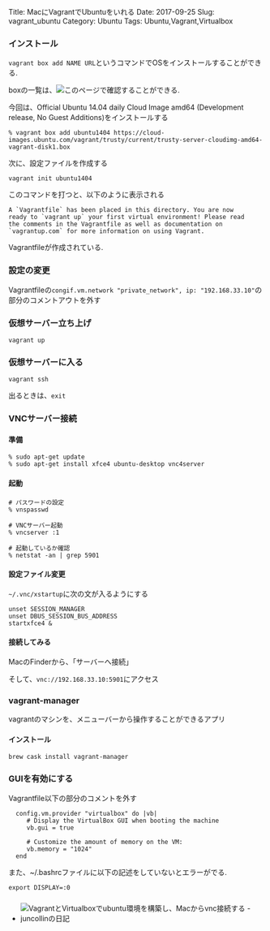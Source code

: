 Title: MacにVagrantでUbuntuをいれる
Date: 2017-09-25
Slug: vagrant_ubuntu
Category: Ubuntu
Tags: Ubuntu,Vagrant,Virtualbox

### インストール

`vagrant box add NAME URL`というコマンドでOSをインストールすることができる.

boxの一覧は、![このページ](http://www.vagrantbox.es/)で確認することができる.

今回は、Official Ubuntu 14.04 daily Cloud Image amd64 (Development release, No Guest Additions)をインストールする

```
% vagrant box add ubuntu1404 https://cloud-images.ubuntu.com/vagrant/trusty/current/trusty-server-cloudimg-amd64-vagrant-disk1.box
```

次に、設定ファイルを作成する

`vagrant init ubuntu1404`

このコマンドを打つと、以下のように表示される

```
A `Vagrantfile` has been placed in this directory. You are now
ready to `vagrant up` your first virtual environment! Please read
the comments in the Vagrantfile as well as documentation on
`vagrantup.com` for more information on using Vagrant.
```

Vagrantfileが作成されている.


### 設定の変更

Vagrantfileの`congif.vm.network "private_network", ip: "192.168.33.10"`の部分のコメントアウトを外す

### 仮想サーバー立ち上げ

`vagrant up`

### 仮想サーバーに入る

`vagrant ssh`

出るときは、`exit`

### VNCサーバー接続

#### 準備
```
% sudo apt-get update
% sudo apt-get install xfce4 ubuntu-desktop vnc4server
```

#### 起動

```
# パスワードの設定
% vnspasswd

# VNCサーバー起動
% vncserver :1

# 起動しているか確認
% netstat -an | grep 5901
```

#### 設定ファイル変更

`~/.vnc/xstartup`に次の文が入るようにする

```
unset SESSION_MANAGER
unset DBUS_SESSION_BUS_ADDRESS
startxfce4 &
```

#### 接続してみる

MacのFinderから、「サーバーへ接続」

そして、`vnc://192.168.33.10:5901`にアクセス

### vagrant-manager

vagrantのマシンを、メニューバーから操作することができるアプリ

#### インストール

`brew cask install vagrant-manager`

### GUIを有効にする

Vagrantfile以下の部分のコメントを外す

```
  config.vm.provider "virtualbox" do |vb|
     # Display the VirtualBox GUI when booting the machine
     vb.gui = true

     # Customize the amount of memory on the VM:
     vb.memory = "1024"
  end
```

また、~/.bashrcファイルに以下の記述をしていないとエラーがでる.

`export DISPLAY=:0`


###
- ![VagrantとVirtualboxでubuntu環境を構築し、Macからvnc接続する - juncollinの日記](http://juncollin.hatenablog.com/entry/2017/02/18/141358)
